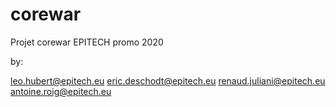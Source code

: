 # corewar
Projet corewar EPITECH promo 2020

by:

leo.hubert@epitech.eu
eric.deschodt@epitech.eu
renaud.juliani@epitech.eu
antoine.roig@epitech.eu
